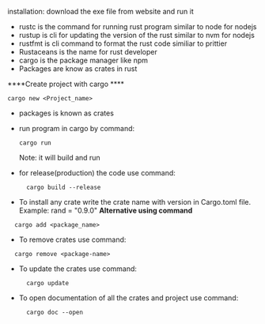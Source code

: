 installation:
download the exe file from website and run it

- rustc is the command for running rust program similar to node for  nodejs
- rustup is cli for updating the version of the rust similar to nvm for nodejs
- rustfmt is cli command to format the rust code similiar to prittier
- Rustaceans is the name for rust developer
- cargo is the package manager like npm
- Packages are know as crates in rust

****Create project with cargo ****
```shell
cargo new <Project_name>
```

- packages is known as crates
- run program in cargo by command:
  ```shell
  cargo run
  ```
  Note: it will build and run

- for release(production) the code use command:
  ```shell
    cargo build --release
  ```

- To install any crate write the crate name with version in Cargo.toml file.  <br>Example:
  rand = "0.9.0"
**Alternative using command**
```shell
  cargo add <package_name>
```

- To remove crates use command:
```shell
  cargo remove <package-name>
```

- To update the crates use command:
  ```shell
    cargo update
  ```

- To open documentation of all the crates and project use command:
  ```shell
    cargo doc --open
  ```
